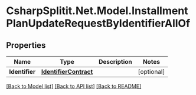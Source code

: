 # CsharpSplitit.Net.Model.InstallmentPlanUpdateRequestByIdentifierAllOf

## Properties

Name | Type | Description | Notes
------------ | ------------- | ------------- | -------------
**Identifier** | [**IdentifierContract**](IdentifierContract.md) |  | [optional] 

[[Back to Model list]](../README.md#documentation-for-models) [[Back to API list]](../README.md#documentation-for-api-endpoints) [[Back to README]](../README.md)

